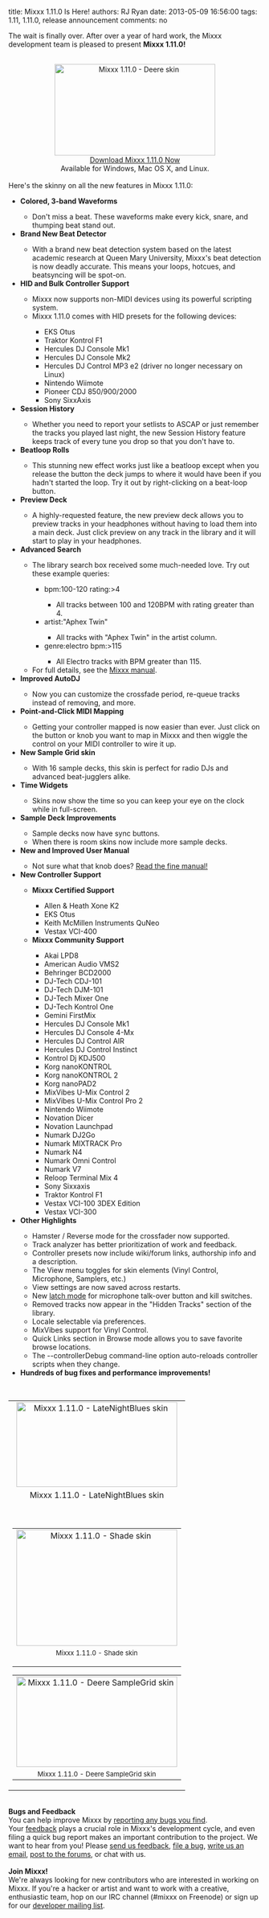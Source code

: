 title: Mixxx 1.11.0 Is Here!
authors: RJ Ryan
date: 2013-05-09 16:56:00
tags: 1.11, 1.11.0, release announcement
comments: no

<div>The wait is finally over. After over a year of hard work, the Mixxx development team is pleased to present <b>Mixxx 1.11.0!</b></div><div class="separator" style="clear: both; text-align: center;"></div><div style="text-align: center;"><div class="separator" style="clear: both;"><a href="{static}/images/news/Mixxx-1.10.0-LateNightBlues-Cropped.png" imageanchor="1" style="clear: left; float: left; margin-bottom: 1em; margin-right: 1em;"><br /></a></div><div class="separator" style="clear: both;"></div><div class="separator" style="clear: both; text-align: center;"><a href="{static}/images/news/Mixxx-1.11.0-Deere-1440x900-Cropped.png" imageanchor="1" style="margin-left: 1em; margin-right: 1em;"><img alt="Mixxx 1.11.0 - Deere skin" border="0" src="{static}/images/news/Mixxx-1.11.0-Deere-1440x900-Cropped.png" height="182" title="Mixxx 1.11.0 - Deere skin" width="320" /></a></div><a href="http://www.mixxx.org/download/" target="_blank">Download Mixxx 1.11.0 Now</a></div><div style="text-align: center;">Available for Windows, Mac OS X, and Linux.</div><div style="text-align: center;"><br /></div><div>Here's the skinny on all the new features in Mixxx 1.11.0:</div><ul><li><b>Colored, 3-band Waveforms</b></li><ul><li>Don't miss a beat. These waveforms make every kick, snare, and thumping beat stand out.</li></ul><li><b>Brand New Beat Detector</b></li><ul><li>With a brand new beat detection system based on the latest academic research at Queen Mary University, Mixxx's beat detection is now deadly accurate. This means your loops, hotcues, and beatsyncing will be spot-on.</li></ul><li><b>HID and Bulk Controller Support</b></li><ul><li>Mixxx now supports non-MIDI devices using its powerful scripting system.&nbsp;</li><li>Mixxx 1.11.0 comes with HID presets for the following devices:</li><ul><li>EKS Otus</li><li>Traktor Kontrol F1</li><li>Hercules DJ Console Mk1</li><li>Hercules DJ Console Mk2</li><li>Hercules DJ Control MP3 e2 (driver no longer necessary on Linux)</li><li>Nintendo Wiimote</li><li>Pioneer CDJ 850/900/2000</li><li>Sony SixxAxis</li></ul></ul><li><b>Session History</b></li><ul><li>Whether you need to report your setlists to ASCAP or just remember the tracks you played last night, the new Session History feature keeps track of every tune you drop so that you don't have to.</li></ul><li><b>Beatloop Rolls</b></li><ul><li>This stunning new effect works just like a beatloop except when you release the button the deck jumps to where it would have been if you hadn't started the loop. Try it out by right-clicking on a beat-loop button.</li></ul><li><b>Preview Deck</b></li><ul><li>A highly-requested feature, the new preview deck allows you to preview tracks in your headphones without having to load them into a main deck. Just click preview on any track in the library and it will start to play in your headphones.</li></ul><li><b>Advanced Search</b></li><ul><li>The library search box received some much-needed love. Try out these example queries:</li><ul><li>bpm:100-120 rating:&gt;4</li><ul><li>All tracks between 100 and 120BPM with rating greater than 4.</li></ul><li>artist:"Aphex Twin"</li><ul><li>All tracks with "Aphex Twin" in the artist column.</li></ul><li>genre:electro bpm:&gt;115</li><ul><li>All Electro tracks with BPM greater than 115.</li></ul></ul><li>For full details, see the <a href="https://manual.mixxx.org/1.11/chapters/djing_with_mixxx.html#using-search-operators" target="_blank">Mixxx manual</a>.</li></ul><li><b>Improved AutoDJ</b></li><ul><li>Now you can customize the crossfade period, re-queue tracks instead of removing, and more.</li></ul><li><b>Point-and-Click MIDI Mapping</b></li><ul><li>Getting your controller mapped is now easier than ever. Just click on the button or knob you want to map in Mixxx and then wiggle the control on your MIDI controller to wire it up.&nbsp;</li></ul><li><b>New Sample Grid skin</b></li><ul><li>With 16 sample decks, this skin is perfect for radio DJs and advanced beat-jugglers alike.</li></ul><li><b>Time Widgets</b></li><ul><li>Skins now show the time so you can keep your eye on the clock while in full-screen.</li></ul><li><b>Sample Deck Improvements</b></li><ul><li>Sample decks now have sync buttons.</li><li>When there is room skins now include more sample decks.</li></ul><li><b>New and Improved User Manual</b></li><ul><li>Not sure what that knob does? <a href="https://manual.mixxx.org/1.11/" target="_blank">Read the fine manual!</a></li></ul><li><b>New Controller Support</b></li><ul><li><b>Mixxx Certified Support</b></li><ul><li>Allen &amp; Heath Xone K2</li><li>EKS Otus</li><li>Keith McMillen Instruments QuNeo</li><li>Vestax VCI-400</li></ul><li><b>Mixxx Community Support</b></li><ul><li>Akai LPD8</li><li>American Audio VMS2</li><li>Behringer BCD2000</li><li>DJ-Tech CDJ-101</li><li>DJ-Tech DJM-101</li><li>DJ-Tech Mixer One</li><li>DJ-Tech Kontrol One</li><li>Gemini FirstMix</li><li>Hercules DJ Console Mk1</li><li>Hercules DJ Console 4-Mx</li><li>Hercules DJ Control AIR</li><li>Hercules DJ Control Instinct</li><li>Kontrol Dj KDJ500</li><li>Korg nanoKONTROL</li><li>Korg nanoKONTROL 2</li><li>Korg nanoPAD2</li><li>MixVibes U-Mix Control 2</li><li>MixVibes U-Mix Control Pro 2</li><li>Nintendo Wiimote</li><li>Novation Dicer</li><li>Novation Launchpad</li><li>Numark DJ2Go</li><li>Numark MIXTRACK Pro</li><li>Numark N4</li><li>Numark Omni Control</li><li>Numark V7</li><li>Reloop Terminal Mix 4</li><li>Sony Sixxaxis</li><li>Traktor Kontrol F1</li><li>Vestax VCI-100 3DEX Edition</li><li>Vestax VCI-300</li></ul></ul><li><b>Other Highlights</b></li><ul><li>Hamster / Reverse mode for the crossfader now supported.</li><li>Track analyzer has better prioritization of work and feedback.</li><li>Controller presets now include wiki/forum links, authorship info and a description.</li><li>The View menu toggles for skin elements (Vinyl Control, Microphone, Samplers, etc.)</li><li>View settings are now saved across restarts.</li><li>New&nbsp;<a href="https://manual.mixxx.org/1.11/chapters/user_interface.html#the-mixer-section" target="_blank">latch mode</a>&nbsp;for microphone talk-over button and kill switches.</li><li>Removed tracks now appear in the "Hidden Tracks" section of the library.</li><li>Locale selectable via preferences.</li><li>MixVibes support for Vinyl Control.</li><li>Quick Links section in Browse mode allows you to save favorite browse locations.</li><li>The --controllerDebug command-line option auto-reloads controller scripts when they change.</li></ul><li><b>Hundreds of bug fixes and performance improvements!</b></li></ul><div><b><br /></b></div><div><div class="separator" style="clear: both; text-align: center;"></div><table align="center" cellpadding="0" cellspacing="0" class="tr-caption-container" style="margin-left: auto; margin-right: auto; text-align: center;"><tbody><tr><td><a href="{static}/images/news/Mixxx-1.11.0-LateNightBlues-Cropped.png" imageanchor="1" style="margin-left: auto; margin-right: auto;"><img alt="Mixxx 1.11.0 - LateNightBlues skin" border="0" src="{static}/images/news/Mixxx-1.11.0-LateNightBlues-Cropped.png" height="169" title="Mixxx 1.11.0 - LateNightBlues skin" width="320" /></a></td></tr><tr><td class="tr-caption">Mixxx 1.11.0 - LateNightBlues skin<br /><br /><br /><table align="center" cellpadding="0" cellspacing="0" class="tr-caption-container" style="margin-left: auto; margin-right: auto; text-align: center;"><tbody><tr><td><a href="{static}/images/news/Mixxx-1.11.0-Shade-Cropped.png" imageanchor="1" style="margin-left: auto; margin-right: auto;"><img alt="Mixxx 1.11.0 - Shade skin" border="0" src="{static}/images/news/Mixxx-1.11.0-Shade-Cropped.png" height="231" title="Mixxx 1.11.0 - Shade skin" width="320" /></a></td></tr><tr><td class="tr-caption" style="font-size: 13px;">Mixxx 1.11.0 - Shade skin<br /><br /></td></tr></tbody></table><div><table align="center" cellpadding="0" cellspacing="0" class="tr-caption-container" style="margin-left: auto; margin-right: auto; text-align: center;"><tbody><tr><td><a href="{static}/images/news/Mixxx-1.11.0-Deere-SampleGrid-Cropped.png" imageanchor="1" style="margin-left: auto; margin-right: auto;"><img alt="Mixxx 1.11.0 - Deere SampleGrid skin" border="0" src="{static}/images/news/Mixxx-1.11.0-Deere-SampleGrid-Cropped.png" height="180" title="Mixxx 1.11.0 - Deere SampleGrid skin" width="320" /></a></td></tr><tr><td class="tr-caption" style="font-size: 13px;">Mixxx 1.11.0 - Deere SampleGrid skin</td></tr></tbody></table></div></td></tr></tbody></table><div><div style="margin: 0px;"><br /><b>Bugs and Feedback</b></div></div><div><div style="margin: 0px;"><b><span class="Apple-style-span" style="font-weight: normal;"><b><span class="Apple-style-span" style="font-weight: normal;">You can help improve Mixxx by&nbsp;</span><span class="Apple-style-span" style="font-weight: normal;"><a href="https://bugs.launchpad.net/mixxx/+filebug" target="_blank">reporting any bugs you find</a></span><span class="Apple-style-span" style="font-weight: normal;">. Your&nbsp;<a href="https://docs.google.com/forms/d/1Zbx-VgdcSIuTTmy9UalNZhtDypSJdSLvRVZ0MKOuLu4/viewform" target="_blank">feedback</a>&nbsp;plays a crucial role in Mixxx's development cycle, and even filing a quick bug report makes an important contribution to the project.&nbsp;</span></b></span></b>We want to hear from you! Please&nbsp;<a href="https://docs.google.com/forms/d/1Zbx-VgdcSIuTTmy9UalNZhtDypSJdSLvRVZ0MKOuLu4/viewform" target="_blank">send us feedback</a>,&nbsp;<a href="https://bugs.launchpad.net/mixxx/+filebug" target="_blank">file a bug</a>,&nbsp;<a href="https://lists.sourceforge.net/lists/listinfo/mixxx-devel" target="_blank">write us an email</a>,&nbsp;<a href="https://mixxx.org/forums/" target="_blank">post to the forums</a>, or&nbsp;chat with us.</div></div><div><div style="margin: 0px;"><b><span class="Apple-style-span" style="font-weight: normal;"><br /></span></b></div></div><div style="margin: 0px;"><b>Join Mixxx!</b></div><div><div style="margin: 0px;">We're always looking for new contributors who are interested in working on Mixxx. If you're a hacker or artist and want to work with a creative, enthusiastic team, hop on our IRC channel (#mixxx on Freenode) or sign up for our&nbsp;<a href="https://lists.sourceforge.net/lists/listinfo/mixxx-devel" target="_blank">developer mailing list</a>.</div></div></div>
